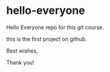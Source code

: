 # hello-everyone
Hello Everyone repo for this git course.

this is the first project on github.


Best wishes,

Thank you!

